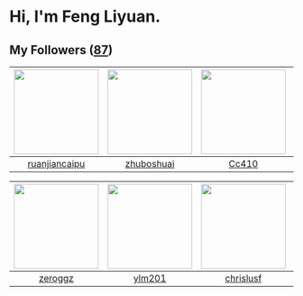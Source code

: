 # Hi, I'm Feng Liyuan.

## My Followers ([87](https://github.com/SunRunAway?tab=followers))

| <img src="https://avatars.githubusercontent.com/u/31336171?v=4" width="150" height="150" /> | <img src="https://avatars.githubusercontent.com/u/10694566?v=4" width="150" height="150" /> | <img src="https://avatars.githubusercontent.com/u/37112567?v=4" width="150" height="150" /> | <img src="https://avatars.githubusercontent.com/u/50138288?v=4" width="150" height="150" /> |
| :-----------------------------------------------------------------------------------------: | :-----------------------------------------------------------------------------------------: | :-----------------------------------------------------------------------------------------: | :-----------------------------------------------------------------------------------------: |
|                      [ruanjiancaipu](https://github.com/ruanjiancaipu)                      |                         [zhuboshuai](https://github.com/zhuboshuai)                         |                              [Cc410](https://github.com/Cc410)                              |                       [xuhuifang996](https://github.com/xuhuifang996)                       |

| <img src="https://avatars.githubusercontent.com/u/55519398?v=4" width="150" height="150" /> | <img src="https://avatars.githubusercontent.com/u/588162?v=4" width="150" height="150" /> | <img src="https://avatars.githubusercontent.com/u/1543151?v=4" width="150" height="150" /> | <img src="https://avatars.githubusercontent.com/u/52882128?v=4" width="150" height="150" /> |
| :-----------------------------------------------------------------------------------------: | :---------------------------------------------------------------------------------------: | :----------------------------------------------------------------------------------------: | :-----------------------------------------------------------------------------------------: |
|                            [zeroggz](https://github.com/zeroggz)                            |                            [ylm201](https://github.com/ylm201)                            |                          [chrislusf](https://github.com/chrislusf)                         |                      [markovicmarco](https://github.com/markovicmarco)                      |